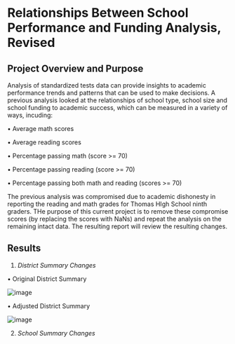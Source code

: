 # Relationships Between School Performance and Funding Analysis, Revised

## Project Overview and Purpose

Analysis of standardized tests data can provide insights to academic performance trends and patterns that can be used to make decisions. A previous analysis looked at the relationships of school type, school size and school funding to academic success, which can be measured in a variety of ways, incuding:

•	Average math scores

•	Average reading scores

•	Percentage passing math (score >= 70)

•	Percentage passing reading (score >= 70)

•	Percentage passing both math and reading (scores >= 70)

The previous analysis was compromised due to academic dishonesty in reporting the reading and math grades for Thomas HIgh School ninth graders.  THe purpose of this current project is to remove these compromise scores (by replacing the scores with NaNs) and repeat the analysis on the remaining intact data.  The resulting report will review the resulting changes.

## Results

1.  _District Summary Changes_

•	Original District Summary

![image](https://user-images.githubusercontent.com/84471904/126049593-de43c468-ecec-45f2-bb1f-a1dbe195414c.png)


•	Adjusted District Summary

![image](https://user-images.githubusercontent.com/84471904/126049634-05191d1c-aefe-4819-8067-c9ca5266cedc.png)



2.  _School Summary Changes_
